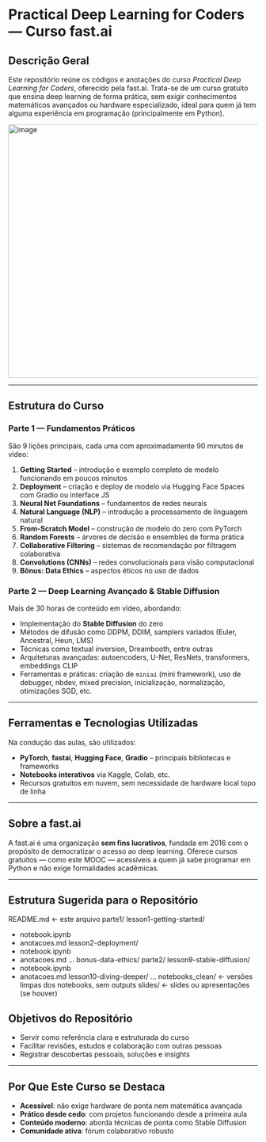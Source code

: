 # Practical Deep Learning for Coders — Curso fast.ai

## Descrição Geral
Este repositório reúne os códigos e anotações do curso *Practical Deep Learning for Coders*, oferecido pela fast.ai. Trata-se de um curso gratuito que ensina deep learning de forma prática, sem exigir conhecimentos matemáticos avançados ou hardware especializado, ideal para quem já tem alguma experiência em programação (principalmente em Python).  


<img width="512" height="512" alt="image" src="https://github.com/user-attachments/assets/5875b6a4-3b73-4f0a-a555-c19fb7d9711b" />


---

## Estrutura do Curso

### Parte 1 — Fundamentos Práticos
São 9 lições principais, cada uma com aproximadamente 90 minutos de vídeo:

1. **Getting Started** – introdução e exemplo completo de modelo funcionando em poucos minutos  
2. **Deployment** – criação e deploy de modelo via Hugging Face Spaces com Gradio ou interface JS  
3. **Neural Net Foundations** – fundamentos de redes neurais  
4. **Natural Language (NLP)** – introdução a processamento de linguagem natural  
5. **From-Scratch Model** – construção de modelo do zero com PyTorch  
6. **Random Forests** – árvores de decisão e ensembles de forma prática  
7. **Collaborative Filtering** – sistemas de recomendação por filtragem colaborativa  
8. **Convolutions (CNNs)** – redes convolucionais para visão computacional  
9. **Bônus: Data Ethics** – aspectos éticos no uso de dados  


### Parte 2 — Deep Learning Avançado & Stable Diffusion
Mais de 30 horas de conteúdo em vídeo, abordando:

- Implementação do **Stable Diffusion** do zero  
- Métodos de difusão como DDPM, DDIM, samplers variados (Euler, Ancestral, Heun, LMS)  
- Técnicas como textual inversion, Dreambooth, entre outras  
- Arquiteturas avançadas: autoencoders, U-Net, ResNets, transformers, embeddings CLIP  
- Ferramentas e práticas: criação de `miniai` (mini framework), uso de debugger, nbdev, mixed precision, inicialização, normalização, otimizações SGD, etc.  


---

## Ferramentas e Tecnologias Utilizadas
Na condução das aulas, são utilizados:

- **PyTorch**, **fastai**, **Hugging Face**, **Gradio** – principais bibliotecas e frameworks  
- **Notebooks interativos** via Kaggle, Colab, etc.  
- Recursos gratuitos em nuvem, sem necessidade de hardware local topo de linha  


---

## Sobre a fast.ai
A fast.ai é uma organização **sem fins lucrativos**, fundada em 2016 com o propósito de democratizar o acesso ao deep learning. Oferece cursos gratuitos — como este MOOC — acessíveis a quem já sabe programar em Python e não exige formalidades acadêmicas.  

---

## Estrutura Sugerida para o Repositório

README.md ← este arquivo
parte1/
lesson1-getting-started/
- notebook.ipynb
- anotacoes.md
lesson2-deployment/
- notebook.ipynb
- anotacoes.md
...
bonus-data-ethics/
parte2/
lesson9-stable-diffusion/
- notebook.ipynb
- anotacoes.md
lesson10-diving-deeper/
...
notebooks_clean/ ← versões limpas dos notebooks, sem outputs
slides/ ← slides ou apresentações (se houver)

## Objetivos do Repositório

- Servir como referência clara e estruturada do curso  
- Facilitar revisões, estudos e colaboração com outras pessoas  
- Registrar descobertas pessoais, soluções e insights

---

## Por Que Este Curso se Destaca

- **Acessível**: não exige hardware de ponta nem matemática avançada  
- **Prático desde cedo**: com projetos funcionando desde a primeira aula  
- **Conteúdo moderno**: aborda técnicas de ponta como Stable Diffusion  
- **Comunidade ativa**: fórum colaborativo robusto  

